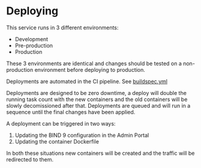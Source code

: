 # Deploying

This service runs in 3 different environments:

- Development
- Pre-production
- Production

These 3 environments are identical and changes should be tested on a non-production environment before deploying to production.

Deployments are automated in the CI pipeline. See [buildspec.yml](./buildspec.yml)

Deployments are designed to be zero downtime, a deploy will double the running task count with the new containers and the old containers will be slowly decomissioned after that.
Deployments are queued and will run in a sequence until the final changes have been applied.

A deployment can be triggered in two ways:

1. Updating the BIND 9 configuration in the Admin Portal
2. Updating the container Dockerfile

In both these situations new containers will be created and the traffic will be redirected to them.
